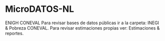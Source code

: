 # MicroDATOS-NL
ENIGH CONEVAL
Para revisar bases de datos públicas ir a la carpeta: INEGI & Pobreza CONEVAL.
Para revisar estimaciones propias ver: Estimaciones & reportes.
